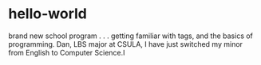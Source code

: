 # hello-world
brand new school program . . . getting familiar with tags, and the basics of programming.
Dan, LBS major at CSULA, I have just switched my minor from English to Computer Science.I

